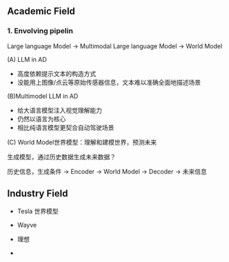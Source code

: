 ## Academic Field

### 1. Envolving pipelin

Large language Model $\rightarrow$ Multimodal Large language Model $\rightarrow$ World Model

(A) LLM in AD

- 高度依赖提示文本的构造方式
- 没能用上图像/点云等原始传感器信息，文本难以准确全面地描述场景

(B)Multimodel LLM in AD

-  给大语言模型注入视觉理解能力
-  仍然以语言为核心
-  相比纯语言模型更契合自动驾驶场景

(C) World Model世界模型：理解和建模世界，预测未来 

生成模型，通过历史数据生成未来数据？

历史信息，生成条件 $\rightarrow$ Encoder $\rightarrow$ World Model $\rightarrow$ Decoder $\rightarrow$ 未来信息

## Industry Field

- Tesla
世界模型
- Wayve

- 理想

- 
